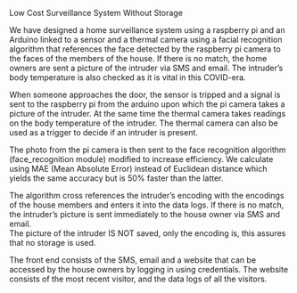 Low Cost Surveillance System Without Storage

We have designed a home surveillance system using a raspberry pi and an Arduino linked to a sensor and a thermal camera using a facial recognition algorithm that references the face detected by the raspberry pi camera to the faces of the members of the house. If there is no match, the home owners are sent a picture of the intruder via SMS and email. The intruder’s body temperature is also checked as it is vital in this COVID-era.<br>  

When someone approaches the door, the sensor is tripped and a signal is sent to the raspberry pi from the arduino upon which the pi camera takes a picture of the intruder. At the same time the thermal camera takes readings on the body temperature of the intruder. The thermal camera can also be used as a trigger to decide if an intruder is present.<br>  
 
The photo from the pi camera is then sent to the face recognition algorithm (face_recognition module) modified to increase efficiency. We calculate using MAE (Mean Absolute Error) instead of Euclidean distance which yields the same accuracy but is 50% faster than the latter.

The algorithm cross references the intruder’s encoding with the encodings of the house members and enters it into the data logs. If there is no match, the intruder’s picture is sent immediately to the house owner via SMS and email.<br>
The picture of the intruder IS NOT saved, only the encoding is, this assures that no storage is used.<br>

The front end consists of the SMS, email and a website that can be accessed by the house owners by logging in using credentials. The website consists of the most recent visitor, and the data logs of all the visitors.<br>

